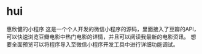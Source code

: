 # hui
惠欣健的小程序
这是一个个人开发的微信小程序的源码，里面接入了豆瓣的API，可以快速浏览豆瓣电影中热门电影的详情，并且可以阅读我最新的电影资讯。
想要全面预览可以将程序导入至微信小程序开发工具中进行详细功能调试。
